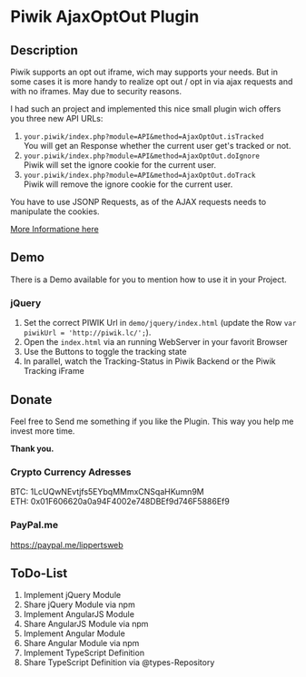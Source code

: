 # Piwik AjaxOptOut Plugin

## Description

Piwik supports an opt out iframe, wich may supports your needs. But in some cases it is
more handy to realize opt out / opt in via ajax requests and with no iframes. May due to
security reasons.

I had such an project and implemented this nice small plugin wich offers you three new API URLs:

1. `your.piwik/index.php?module=API&method=AjaxOptOut.isTracked`  
    You will get an Response whether the current user get's tracked or not.
1. `your.piwik/index.php?module=API&method=AjaxOptOut.doIgnore`  
    Piwik will set the ignore cookie for the current user.
1. `your.piwik/index.php?module=API&method=AjaxOptOut.doTrack`  
    Piwik will remove the ignore cookie for the current user.

You have to use JSONP Requests, as of the AJAX requests needs to manipulate the cookies.

[More Informatione here](https://github.com/lippoliv/piwik-plugin-ajaxoptout/blob/master/README.md)

## Demo

There is a Demo available for you to mention how to use it in your Project.

### jQuery

1. Set the correct PIWIK Url in `demo/jquery/index.html` (update the Row `var piwikUrl = 'http://piwik.lc/';`).
1. Open the `index.html` via an running WebServer in your favorit Browser
1. Use the Buttons to toggle the tracking state
1. In parallel, watch the Tracking-Status in Piwik Backend or the Piwik Tracking iFrame

## Donate

Feel free to Send me something if you like the Plugin. This way you help me invest more time.

**Thank you.**

### Crypto Currency Adresses

BTC: 1LcUQwNEvtjfs5EYbqMMmxCNSqaHKumn9M  
ETH: 0x01F606620a0a94F4002e748DBEf9d746F5886Ef9

### PayPal.me

https://paypal.me/lippertsweb

## ToDo-List

1. Implement jQuery Module
1. Share jQuery Module via npm
1. Implement AngularJS Module
1. Share AngularJS Module via npm
1. Implement Angular Module
1. Share Angular Module via npm
1. Implement TypeScript Definition
1. Share TypeScript Definition via @types-Repository
